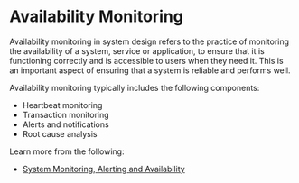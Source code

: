 # Availability Monitoring

Availability monitoring in system design refers to the practice of monitoring the availability of a system, service or application, to ensure that it is functioning correctly and is accessible to users when they need it. This is an important aspect of ensuring that a system is reliable and performs well.

Availability monitoring typically includes the following components:

- Heartbeat monitoring
- Transaction monitoring
- Alerts and notifications
- Root cause analysis

Learn more from the following:

- [System Monitoring, Alerting and Availability](https://www.aits.uillinois.edu/services/network_and_desktop_services/system_monitoring__alerting_and_availability)